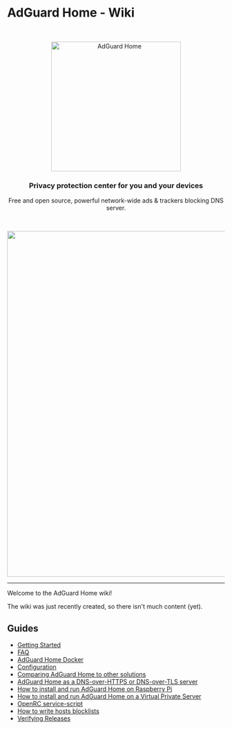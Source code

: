 # AdGuard Home - Wiki

&nbsp;
<p align="center">
  <img src="https://cdn.adguard.com/public/Adguard/Common/adguard_home.svg" width="300px" alt="AdGuard Home" />
</p>
<h3 align="center">Privacy protection center for you and your devices</h3>
<p align="center">
  Free and open source, powerful network-wide ads & trackers blocking DNS server.
</p>

<br />

<p align="center">
    <img src="https://cdn.adguard.com/public/Adguard/Common/adguard_home.gif" width="800" />
</p>

<hr />

Welcome to the AdGuard Home wiki!

The wiki was just recently created, so there isn't much content (yet).

## Guides

* [Getting Started](Getting-Started)
* [FAQ](FAQ)
* [AdGuard Home Docker](Docker)
* [Configuration](Configuration)
* [Comparing AdGuard Home to other solutions](Comparison)
* [AdGuard Home as a DNS-over-HTTPS or DNS-over-TLS server](Encryption)
* [How to install and run AdGuard Home on Raspberry Pi](Raspberry-Pi)
* [How to install and run AdGuard Home on a Virtual Private Server](VPS)
* [OpenRC service-script](OpenRC)
* [How to write hosts blocklists](Hosts-Blocklists)
* [Verifying Releases](Verify-Releases)
